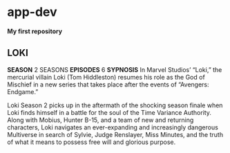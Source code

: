 # app-dev
**My first repository** 

## LOKI
**SEASON**
2 SEASONS
**EPISODES**
6
**SYPNOSIS**
In Marvel Studios’ “Loki,” the mercurial villain Loki (Tom Hiddleston) resumes his role as the God of Mischief in a new series that takes place after the events of “Avengers: Endgame.”

Loki Season 2 picks up in the aftermath of the shocking season finale when Loki finds himself in a battle for the soul of the Time Variance Authority. Along with Mobius, Hunter B-15, and a team of new and returning characters, Loki navigates an ever-expanding and increasingly dangerous Multiverse in search of Sylvie, Judge Renslayer, Miss Minutes, and the truth of what it means to possess free will and glorious purpose.
